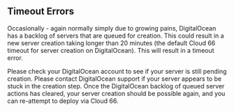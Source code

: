 <!-- usedin: [ _legacy_docker/Tutorials/2012-01-06-digitalocean-server-creation-errors.md, _maestro/Tutorials/2012-01-06-digitalocean-server-creation-errors.md, _node/tutorials/2012-01-06-digitalocean-server-creation-errors.md, _rails/Tutorials/2012-01-06-digitalocean-server-creation-errors.md] -->


## Timeout Errors

Occasionally - again normally simply due to growing pains, DigitalOcean has a backlog of servers that are queued for creation. This could result in a new server creation taking longer than 20 minutes (the default Cloud 66 timeout for server creation on DigitalOcean).
This will result in a timeout error. 

Please check your DigitalOcean account to see if your server is still pending creation. Please contact DigitalOcean support if your server appears to be stuck in the creation step.
Once the DigitalOcean backlog of queued server actions has cleared, your server creation should be possible again, and you can re-attempt to deploy via Cloud 66.




